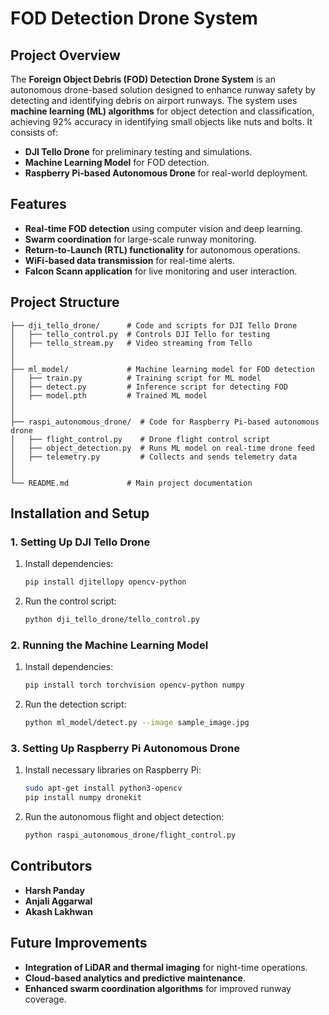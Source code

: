 # **FOD Detection Drone System**

## **Project Overview**
The **Foreign Object Debris (FOD) Detection Drone System** is an autonomous drone-based solution designed to enhance runway safety by detecting and identifying debris on airport runways. The system uses **machine learning (ML) algorithms** for object detection and classification, achieving 92% accuracy in identifying small objects like nuts and bolts. It consists of:
- **DJI Tello Drone** for preliminary testing and simulations.
- **Machine Learning Model** for FOD detection.
- **Raspberry Pi-based Autonomous Drone** for real-world deployment.

## **Features**
- **Real-time FOD detection** using computer vision and deep learning.
- **Swarm coordination** for large-scale runway monitoring.
- **Return-to-Launch (RTL) functionality** for autonomous operations.
- **WiFi-based data transmission** for real-time alerts.
- **Falcon Scann application** for live monitoring and user interaction.

## **Project Structure**
```
├── dji_tello_drone/      # Code and scripts for DJI Tello Drone
│   ├── tello_control.py  # Controls DJI Tello for testing
│   ├── tello_stream.py   # Video streaming from Tello
│   
│
├── ml_model/             # Machine learning model for FOD detection
│   ├── train.py          # Training script for ML model
│   ├── detect.py         # Inference script for detecting FOD
│   ├── model.pth         # Trained ML model
│   
│
├── raspi_autonomous_drone/  # Code for Raspberry Pi-based autonomous drone
│   ├── flight_control.py    # Drone flight control script
│   ├── object_detection.py  # Runs ML model on real-time drone feed
│   ├── telemetry.py         # Collects and sends telemetry data
│  
│
└── README.md             # Main project documentation
```

## **Installation and Setup**
### **1. Setting Up DJI Tello Drone**
1. Install dependencies:
   ```bash
   pip install djitellopy opencv-python
   ```
2. Run the control script:
   ```bash
   python dji_tello_drone/tello_control.py
   ```

### **2. Running the Machine Learning Model**
1. Install dependencies:
   ```bash
   pip install torch torchvision opencv-python numpy
   ```
2. Run the detection script:
   ```bash
   python ml_model/detect.py --image sample_image.jpg
   ```

### **3. Setting Up Raspberry Pi Autonomous Drone**
1. Install necessary libraries on Raspberry Pi:
   ```bash
   sudo apt-get install python3-opencv
   pip install numpy dronekit
   ```
2. Run the autonomous flight and object detection:
   ```bash
   python raspi_autonomous_drone/flight_control.py
   ```

## **Contributors**
- **Harsh Panday**
- **Anjali Aggarwal**
- **Akash Lakhwan**



## **Future Improvements**
- **Integration of LiDAR and thermal imaging** for night-time operations.
- **Cloud-based analytics and predictive maintenance**.
- **Enhanced swarm coordination algorithms** for improved runway coverage.



